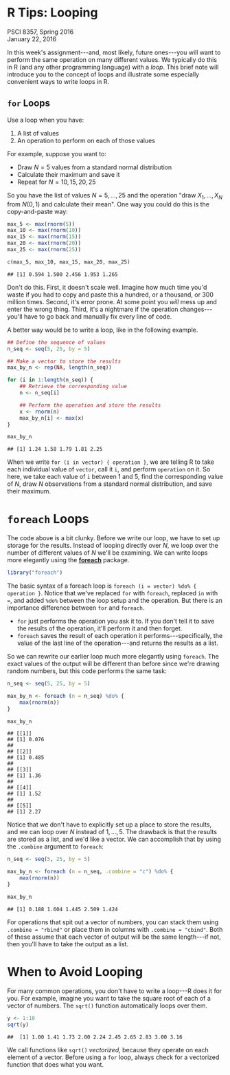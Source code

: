 # R Tips: Looping
PSCI 8357, Spring 2016  
January 22, 2016  



In this week's assignment---and, most likely, future ones---you will want to perform the same operation on many different values.  We typically do this in R (and any other programming language) with a *loop*.  This brief note will introduce you to the concept of loops and illustrate some especially convenient ways to write loops in R.


## `for` Loops

Use a loop when you have:

1. A list of values
2. An operation to perform on each of those values

For example, suppose you want to:

* Draw $N = 5$ values from a standard normal distribution
* Calculate their maximum and save it
* Repeat for $N = 10, 15, 20, 25$

So you have the list of values $N = 5, \ldots, 25$ and the operation "draw $X_1, \ldots, X_N$ from $N(0, 1)$ and calculate their mean".  One way you could do this is the copy-and-paste way:


```r
max_5 <- max(rnorm(5))
max_10 <- max(rnorm(10))
max_15 <- max(rnorm(15))
max_20 <- max(rnorm(20))
max_25 <- max(rnorm(25))

c(max_5, max_10, max_15, max_20, max_25)
```

```
## [1] 0.594 1.500 2.456 1.953 1.265
```

Don't do this.  First, it doesn't scale well.  Imagine how much time you'd waste if you had to copy and paste this a hundred, or a thousand, or 300 million times.  Second, it's error prone.  At some point you *will* mess up and enter the wrong thing.  Third, it's a nightmare if the operation changes---you'll have to go back and manually fix every line of code.

A better way would be to write a loop, like in the following example.


```r
## Define the sequence of values
n_seq <- seq(5, 25, by = 5)

## Make a vector to store the results
max_by_n <- rep(NA, length(n_seq))

for (i in 1:length(n_seq)) {
    ## Retrieve the corresponding value
    n <- n_seq[i]

    ## Perform the operation and store the results
    x <- rnorm(n)
    max_by_n[i] <- max(x)
}

max_by_n
```

```
## [1] 1.24 1.58 1.79 1.81 2.25
```

When we write `for (i in vector) { operation }`, we are telling R to take each individual value of `vector`, call it `i`, and perform `operation` on it.  So here, we take each value of `i` between 1 and 5, find the corresponding value of $N$, draw $N$ observations from a standard normal distribution, and save their maximum.


# `foreach` Loops

The code above is a bit clunky.  Before we write our loop, we have to set up storage for the results.  Instead of looping directly over $N$, we loop over the number of different values of $N$ we'll be examining.  We can write loops more elegantly using the [**foreach**](https://cran.r-project.org/web/packages/foreach/index.html) package.


```r
library("foreach")
```

The basic syntax of a foreach loop is `foreach (i = vector) %do% { operation }`.  Notice that we've replaced `for` with `foreach`, replaced `in` with `=`, and added `%do%` between the loop setup and the operation.  But there is an importance difference between `for` and `foreach`.

* `for` just performs the operation you ask it to.  If you don't tell it to save the results of the operation, it'll perform it and then forget.
* `foreach` saves the result of each operation it performs---specifically, the value of the last line of the operation---and returns the results as a list.

So we can rewrite our earlier loop much more elegantly using `foreach`.  The exact values of the output will be different than before since we're drawing random numbers, but this code performs the same task:


```r
n_seq <- seq(5, 25, by = 5)

max_by_n <- foreach (n = n_seq) %do% {
    max(rnorm(n))
}

max_by_n
```

```
## [[1]]
## [1] 0.076
## 
## [[2]]
## [1] 0.485
## 
## [[3]]
## [1] 1.36
## 
## [[4]]
## [1] 1.52
## 
## [[5]]
## [1] 2.27
```

Notice that we don't have to explicitly set up a place to store the results, and we can loop over $N$ instead of $1, \ldots, 5$.  The drawback is that the results are stored as a list, and we'd like a vector.  We can accomplish that by using the `.combine` argument to `foreach`:


```r
n_seq <- seq(5, 25, by = 5)

max_by_n <- foreach (n = n_seq, .combine = "c") %do% {
    max(rnorm(n))
}

max_by_n
```

```
## [1] 0.188 1.604 1.445 2.509 1.424
```

For operations that spit out a vector of numbers, you can stack them using `.combine = "rbind"` or place them in columns with `.combine = "cbind"`.  Both of these assume that each vector of output will be the same length---if not, then you'll have to take the output as a list.


# When to Avoid Looping

For many common operations, you don't have to write a loop---R does it for you.  For example, imagine you want to take the square root of each of a vector of numbers.  The `sqrt()` function automatically loops over them.


```r
y <- 1:10
sqrt(y)
```

```
##  [1] 1.00 1.41 1.73 2.00 2.24 2.45 2.65 2.83 3.00 3.16
```

We call functions like `sqrt()` *vectorized*, because they operate on each element of a vector.  Before using a `for` loop, always check for a vectorized function that does what you want.
